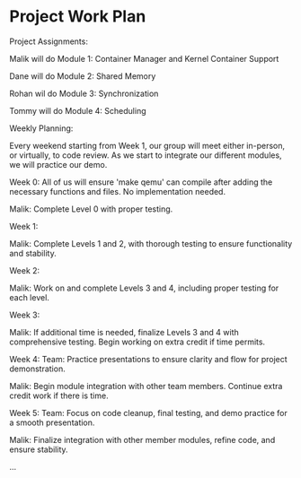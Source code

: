 # Project Work Plan

Project Assignments:

Malik will do Module 1: Container Manager and Kernel Container Support

Dane will do Module 2: Shared Memory

Rohan wil do Module 3: Synchronization

Tommy will do Module 4: Scheduling


Weekly Planning:

Every weekend starting from Week 1, our group will meet either in-person, or virtually, to code review. As we 
start to integrate our different modules, we will practice our demo. 


Week 0: 
All of us will ensure 'make qemu' can compile after adding the necessary functions and files. No implementation needed. 

Malik: Complete Level 0 with proper testing.

Week 1:

Malik: Complete Levels 1 and 2, with thorough testing to ensure functionality and stability.


Week 2:

Malik: Work on and complete Levels 3 and 4, including proper testing for each level.

Week 3:

Malik: If additional time is needed, finalize Levels 3 and 4 with comprehensive testing. Begin working on extra credit if time permits.

Week 4:
Team: Practice presentations to ensure clarity and flow for project demonstration.

Malik: Begin module integration with other team members. Continue extra credit work if there is time.


Week 5: 
Team: Focus on code cleanup, final testing, and demo practice for a smooth presentation.

Malik: Finalize integration with other member modules, refine code, and ensure stability.

...
